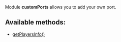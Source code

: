 Module **customPorts** allows you to add your own port.

## Available methods:

- [getPlayersInfo()](#getPlayersInfo)
